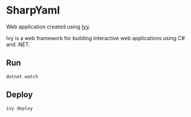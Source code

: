 # SharpYaml

Web application created using [Ivy](https://github.com/Ivy-Interactive/Ivy). 

Ivy is a web framework for building interactive web applications using C# and .NET.

## Run

```
dotnet watch
```

## Deploy

```
ivy deploy
```